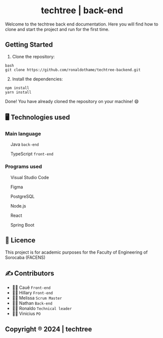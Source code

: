 <h1 align="center"> techtree | back-end </h1>

Welcome to the techtree back end documentation. Here you will find how to clone and start the project and run for the first time.

## Getting Started

1. Clone the repository:

```
bash
git clone https://github.com/ronaldothame/techtree-backend.git
```

2. Install the dependencies:

```
npm install
yarn install
```

Done! You have already cloned the repository on your machine! 😄


## 🖥️ Technologies used

### Main language
<img src="https://cdn.jsdelivr.net/gh/devicons/devicon/icons/java/java-original.svg" width="14" height="14"/> Java `back-end`

<img src="https://upload.wikimedia.org/wikipedia/commons/thumb/4/4c/Typescript_logo_2020.svg/2048px-Typescript_logo_2020.svg.png" width="14" height="14"/> TypeScript `front-end`

### Programs used
<img src="https://uxwing.com/wp-content/themes/uxwing/download/brands-and-social-media/visual-studio-code-icon.png" width="14" height="14"/> Visual Studio Code

<img src="https://cdn.jsdelivr.net/gh/devicons/devicon/icons/figma/figma-original.svg" width="14" height="14"/> Figma 

<img src="https://upload.wikimedia.org/wikipedia/commons/thumb/2/29/Postgresql_elephant.svg/1200px-Postgresql_elephant.svg.png" width="14" height="14"/> PostgreSQL

<img src="https://upload.wikimedia.org/wikipedia/commons/thumb/d/d9/Node.js_logo.svg/1200px-Node.js_logo.svg.png" width="14" height="14"/> Node.js

<img src="https://upload.wikimedia.org/wikipedia/commons/thumb/3/30/React_Logo_SVG.svg/1200px-React_Logo_SVG.svg.png" width="14" height="14"/> React

<img src="https://devkico.itexto.com.br/wp-content/uploads/2014/08/spring-boot-project-logo.png" width="14" height="14"/> Spring Boot

## 📖 Licence

This project is for academic purposes for the Faculty of Engineering of Sorocaba (FACENS)

## ✍️ Contributors

- 👨‍💻 Cauê `Front-end`
- 👩‍💻 Hillary `Front-end`
- 👩‍💻 Melissa `Scrum Master`
- 👨‍💻 Nathan `Back-end`
- 👨‍💻 Ronaldo `Technical leader`
- 👨‍💻 Vinicius `PO`


## Copyright ®️ 2024 | techtree
